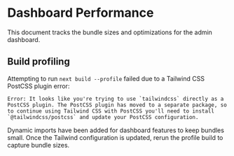 # Dashboard Performance

This document tracks the bundle sizes and optimizations for the admin dashboard.

## Build profiling

Attempting to run `next build --profile` failed due to a Tailwind CSS PostCSS
plugin error:

```
Error: It looks like you're trying to use `tailwindcss` directly as a PostCSS plugin. The PostCSS plugin has moved to a separate package, so to continue using Tailwind CSS with PostCSS you'll need to install `@tailwindcss/postcss` and update your PostCSS configuration.
```

Dynamic imports have been added for dashboard features to keep bundles small.
Once the Tailwind configuration is updated, rerun the profile build to capture
bundle sizes.
